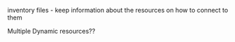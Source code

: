 inventory files - keep information about the resources on how to connect to them

Multiple Dynamic resources??